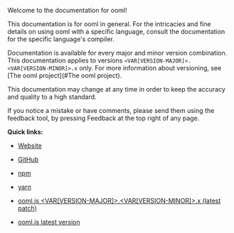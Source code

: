 Welcome to the documentation for ooml!

This documentation is for ooml in general. For the intricacies and fine details on using ooml with a specific language, consult the documentation for the specific language's compiler.

Documentation is available for every major and minor version combination. This documentation applies to versions `<VAR[VERSION-MAJOR]>.<VAR[VERSION-MINOR]>.x` only. For more information about versioning, see [The ooml project](#The ooml project).

This documentation may change at any time in order to keep the accuracy and quality to a high standard.

If you notice a mistake or have comments, please send them using the feedback tool, by pressing Feedback at the top right of any page.

**Quick links:**

- [Website](https://ooml.org/)
- [GitHub](https://github.com/ooml/ooml)
- [npm](https://www.npmjs.com/package/ooml)
- [yarn](https://yarn.fyi/ooml)


- [ooml.js <VAR[VERSION-MAJOR]>.<VAR[VERSION-MINOR]>.x (latest patch)](https://wilsonl.in/ooml.<VAR[VERSION-MAJOR]>.<VAR[VERSION-MINOR]>.js)
- [ooml.js latest version](https://wilsonl.in/ooml.latest.js)
